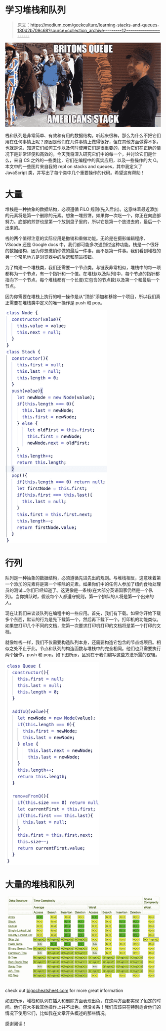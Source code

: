 # 学习堆栈和队列

> 原文：<https://medium.com/geekculture/learning-stacks-and-queues-180d2b709c68?source=collection_archive---------12----------------------->

![](img/9c6c9e6f2ac8d96eb0a9a8b6bb25f6d6.png)

栈和队列是非常简单、有效和有用的数据结构。听起来很棒，那么为什么不把它们用在任何事情上呢？原因是他们在几件事情上做得很好，但在其他方面做得不多。也就是说，知道它们如何工作以及何时使用它们是很重要的，因为它们在正确的情况下是非常轻便和高效的。今天我将深入研究它们中的每一个，并讨论它们是什么，来自 CS 之外的一些类比，它们在编程中的真实应用，以及一些操作的大 O。本文中的一些图片来自我的 repl on stacks and queues，其中我定义了 JavaScript 类，并写出了每个类中几个重要操作的代码。希望这有帮助！

# 大量

堆栈是一种抽象的数据结构，必须遵循 FILO 规则(先入后出)。这意味着最近添加的元素将是第一个删除的元素。想象一堆煎饼。如果你一次吃一个，你正在向底部努力。底部的煎饼也是第一个放到盘子里的，所以它是第一个放进去的，最后一个出来的。

栈的两个值得注意的实际应用是撤销和重做功能。无论是在摄影编辑程序、VScode 还是 Google docs 中，我们都可能多次遇到过这种功能。栈是一个很好的数据结构，因为你想撤销你做的最后一件事，而不是第一件事。我们看到堆栈的另一个常见地方是浏览器中的后退和前进按钮。

为了构建一个堆栈类，我们还需要一个节点类。与链表非常相似，堆栈中的每一项都称为一个节点，有一个指针和一个值。在堆栈(以及队列)中，每个节点的指针都指向下一个节点。每个堆栈都有一个长度(它包含的节点数)以及第一个和最后一个节点。

因为你需要在堆栈上执行的唯一操作是从“顶部”添加和移除一个项目，所以我们真正需要在堆栈类中定义的唯一操作是 push 和 pop。

![](img/b67a356a8302779db9c383f2318f068e.png)

# 行列

队列是一种抽象的数据结构，必须遵循先进先出的规则。与堆栈相反，这意味着第一个添加的元素将是第一个移除的元素。如果你们中的任何人参加了纽约食物处理员的测试…你们已经知道了。这更像是一条线(在大部分英语国家仍然是一个队列)。当你排队时，假设每个人都遵守规则，第一个排队的人将是第一个出来的人。

现在让我们来谈谈队列在编程中的一些应用。首先，我们有下载。如果你开始下载多个东西，默认的行为是先下载第一个，然后再下载下一个。打印机的功能类似。如果您打印几个不同的文档，您第一次要求打印机打印的文档将是第一个打印的文档。

就像堆栈一样，我们不仅需要构造队列本身，还需要构造它包含的节点或项目。相似之处不止于此。节点和队列的构造函数与堆栈中的完全相同。他们也只需要执行两个操作，push 和 pop。如下图所示，区别在于我们编写这些方法所需的逻辑。

![](img/a4f4b427730828c2aeba7c13da4e104d.png)

# 大量的堆栈和队列

![](img/9411c9d2e69be4f30a89dabf8a38ca92.png)

check out [bigocheatsheet.com](https://www.bigocheatsheet.com/) for more great information

如图所示，堆栈和队列在插入和删除方面表现出色，在这两方面都实现了恒定的时间。他们在大多数其他操作上并不出色，但没关系！我们应该只在特别适合他们的情况下使用它们，比如我在文章开头概述的那些情况。

感谢阅读！
